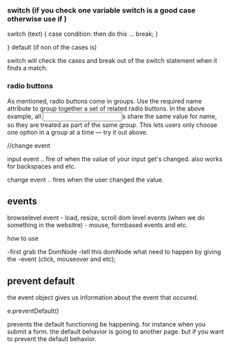 ### switch (if you check one variable switch is a good case otherwise use if  )
switch (text) {
  case condition:
  then do this ...
  break; 
  }
  
} default (if non of the cases is)


switch will check the cases and break out of the switch statement when it finds a match.


### radio buttons
As mentioned, radio buttons come in groups. Use the required name attribute to group together a set of related radio buttons. In the above example, all <input>s share the same value for name, so they are treated as part of the same group. This lets users only choose one option in a group at a time — try it out above.


//change event

input event .. fire of when the value of your input get's changed. also works for backspaces and etc. 

change event .. fires when the user changed the value. 



## events

browselevel event - load, resize, scroll
dom level events (when we do something in the websitre) - mouse, formbased events and etc.

how to use

-first grab the DomNode 
-tell this domNode what need to happen by giving the -event (click, mouseover and etc);


## prevent default

the event object gives us information about the event that occured. 



e.preventDefault()

prevents the default functioning be happening. 
for instance when you submit a form. the default behavior is going to another page. but if you want to prevent the default behavior. 





